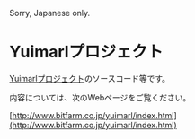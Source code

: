 Sorry, Japanese only.

# Yuimarlプロジェクト

[Yuimarlプロジェクト](http://www.bitfarm.co.jp/yuimarl/index.html)のソースコード等です。

内容については、次のWebページをご覧ください。

[http://www.bitfarm.co.jp/yuimarl/index.html](http://www.bitfarm.co.jp/yuimarl/index.html)


